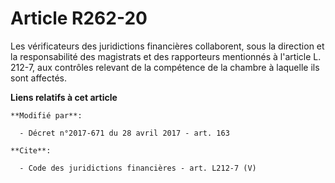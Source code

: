 # Article R262-20

Les vérificateurs des juridictions financières collaborent, sous la direction et la responsabilité des magistrats et des
rapporteurs mentionnés à l'article L. 212-7, aux contrôles relevant de la compétence de la chambre à laquelle ils sont
affectés.

**Liens relatifs à cet article**

	**Modifié par**:

	  - Décret n°2017-671 du 28 avril 2017 - art. 163

	**Cite**:

	  - Code des juridictions financières - art. L212-7 (V)
